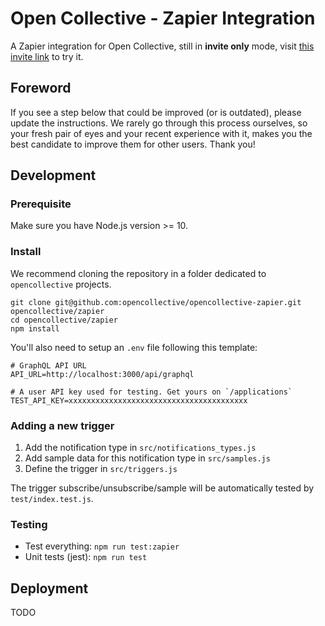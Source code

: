 # Open Collective - Zapier Integration

A Zapier integration for Open Collective, still in **invite only** mode,
visit [this invite link](https://zapier.com/developer/public-invite/21484/63399c65bb01d75e00fe091ae7f58683/)
to try it.

## Foreword

If you see a step below that could be improved (or is outdated), please update the instructions. We rarely go through this process ourselves, so your fresh pair of eyes and your recent experience with it, makes you the best candidate to improve them for other users. Thank you!

## Development

### Prerequisite

Make sure you have Node.js version >= 10.

### Install

We recommend cloning the repository in a folder dedicated to `opencollective` projects.

```
git clone git@github.com:opencollective/opencollective-zapier.git opencollective/zapier
cd opencollective/zapier
npm install
```

You'll also need to setup an `.env` file following this template:

```env
# GraphQL API URL
API_URL=http://localhost:3000/api/graphql

# A user API key used for testing. Get yours on `/applications`
TEST_API_KEY=xxxxxxxxxxxxxxxxxxxxxxxxxxxxxxxxxxxxxxxx
```

### Adding a new trigger

1. Add the notification type in `src/notifications_types.js`
2. Add sample data for this notification type in `src/samples.js`
3. Define the trigger in `src/triggers.js`

The trigger subscribe/unsubscribe/sample will be automatically tested by `test/index.test.js`.

### Testing

- Test everything: `npm run test:zapier`
- Unit tests (jest): `npm run test`

## Deployment

TODO
